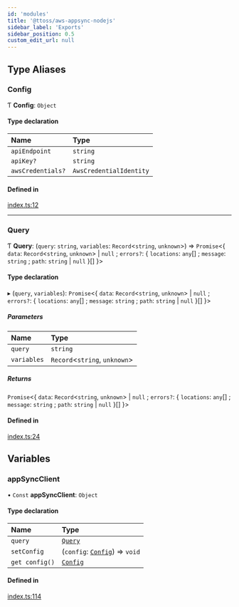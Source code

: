 ```yaml
---
id: 'modules'
title: '@ttoss/aws-appsync-nodejs'
sidebar_label: 'Exports'
sidebar_position: 0.5
custom_edit_url: null
---
```


## Type Aliases

### Config

Ƭ **Config**: `Object`

#### Type declaration

| Name              | Type                    |
| :---------------- | :---------------------- |
| `apiEndpoint`     | `string`                |
| `apiKey?`         | `string`                |
| `awsCredentials?` | `AwsCredentialIdentity` |

#### Defined in

[index.ts:12](https://github.com/ttoss/ttoss/blob/f3bd7f2/packages/aws-appsync-nodejs/src/index.ts#L12)

---

### Query

Ƭ **Query**: (`query`: `string`, `variables`: `Record`<`string`, `unknown`\>) => `Promise`<{ `data`: `Record`<`string`, `unknown`\> \| `null` ; `errors?`: { `locations`: `any`[] ; `message`: `string` ; `path`: `string` \| `null` }[] }\>

#### Type declaration

▸ (`query`, `variables`): `Promise`<{ `data`: `Record`<`string`, `unknown`\> \| `null` ; `errors?`: { `locations`: `any`[] ; `message`: `string` ; `path`: `string` \| `null` }[] }\>

##### Parameters

| Name        | Type                           |
| :---------- | :----------------------------- |
| `query`     | `string`                       |
| `variables` | `Record`<`string`, `unknown`\> |

##### Returns

`Promise`<{ `data`: `Record`<`string`, `unknown`\> \| `null` ; `errors?`: { `locations`: `any`[] ; `message`: `string` ; `path`: `string` \| `null` }[] }\>

#### Defined in

[index.ts:24](https://github.com/ttoss/ttoss/blob/f3bd7f2/packages/aws-appsync-nodejs/src/index.ts#L24)

## Variables

### appSyncClient

• `Const` **appSyncClient**: `Object`

#### Type declaration

| Name           | Type                                                |
| :------------- | :-------------------------------------------------- |
| `query`        | [`Query`](modules.md#query)                         |
| `setConfig`    | (`config`: [`Config`](modules.md#config)) => `void` |
| `get config()` | [`Config`](modules.md#config)                       |

#### Defined in

[index.ts:114](https://github.com/ttoss/ttoss/blob/f3bd7f2/packages/aws-appsync-nodejs/src/index.ts#L114)
